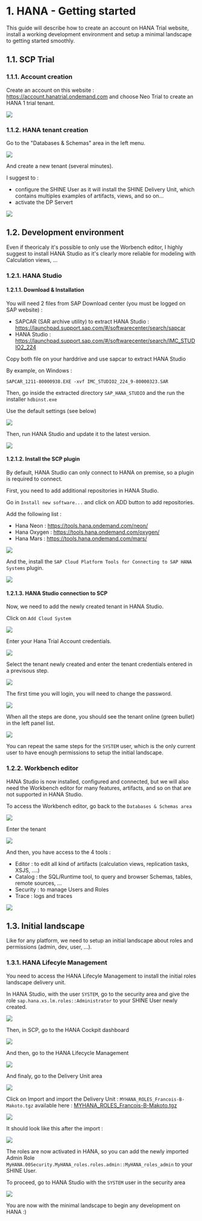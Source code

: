 # 1. HANA - Getting started

This guide will describe how to create an account on HANA Trial website, install a working development environment and setup a minimal landscape to getting started smoothly.

## 1.1. SCP Trial

### 1.1.1. Account creation

Create an account on this website : https://account.hanatrial.ondemand.com and choose Neo Trial to create an HANA 1 trial tenant.

![](pics/scp_01.png)

### 1.1.2. HANA tenant creation

Go to the "Databases & Schemas" area in the left menu.

![](pics/scp_02.png)

And create a new tenant (several minutes).

I suggest to :

- configure the SHINE User as it will install the SHINE Delivery Unit, which contains multiples examples of artifacts, views, and so on...
- activate the DP Servert

![](pics/tenant_creation.png)

## 1.2. Development environment

Even if theoricaly it's possible to only use the Worbench editor, I highly suggest to install HANA Studio as it's clearly more reliable for modeling with Calculation views, ...

### 1.2.1. HANA Studio

#### 1.2.1.1. Download & Installation

You will need 2 files from SAP Download center (you must be logged on SAP website) :

- SAPCAR (SAR archive utility) to extract HANA Studio : https://launchpad.support.sap.com/#/softwarecenter/search/sapcar
- HANA Studio : https://launchpad.support.sap.com/#/softwarecenter/search/IMC_STUDIO2_224

Copy both file on your harddrive and use sapcar to extract HANA Studio

By example, on Windows :

`SAPCAR_1211-80000938.EXE -xvf IMC_STUDIO2_224_9-80000323.SAR`

Then, go inside the extracted directory `SAP_HANA_STUDIO` and the run the installer `hdbinst.exe`

Use the default settings (see below)

![](pics/hdbinst_settings.png)

Then, run HANA Studio and update it to the latest version.

![](pics/hana_studio_01.png)

#### 1.2.1.2. Install the SCP plugin

By default, HANA Studio can only connect to HANA on premise, so a plugin is required to connect.

First, you need to add additional repositories in HANA Studio.

Go in `Install new software...` and click on ADD button to add repositories.

Add the following list :

- Hana Neon : https://tools.hana.ondemand.com/neon/
- Hana Oxygen : https://tools.hana.ondemand.com/oxygen/
- Hana Mars : https://tools.hana.ondemand.com/mars/

![](pics/hana_studio_02.png)

And the, install the `SAP Cloud Platform Tools for Connecting to SAP HANA Systems` plugin.

![](pics/hana_studio_03.png)

#### 1.2.1.3. HANA Studio connection to SCP

Now, we need to add the newly created tenant in HANA Studio.

Click on `Add Cloud System`

![](pics/hana_studio_04.png)

Enter your Hana Trial Account credentials.

![](pics/hana_studio_05.png)

Select the tenant newly created and enter the tenant credentials entered in a previsous step.

![](pics/hana_studio_06.png)

The first time you will login, you will need to change the password.

![](pics/hana_studio_07.png)

When all the steps are done, you should see the tenant online (green bullet) in the left panel list.

![](pics/hana_studio_08.png)

You can repeat the same steps for the `SYSTEM` user, which is the only current user to have enough permissions to setup the initial landscape.

### 1.2.2. Workbench editor

HANA Studio is now installed, configured and connected, but we will also need the Workbench editor for many features, artifacts, and so on that are not supported in HANA Studio.

To access the Workbench editor, go back to the `Databases & Schemas area`

![](pics/scp_03.png)

Enter the tenant

![](pics/scp_04.png)

And then, you have access to the 4 tools :

- Editor : to edit all kind of artifacts (calculation views, replication tasks, XSJS, ....)
- Catalog : the SQL/Runtime tool, to query and browser Schemas, tables, remote sources, ...
- Security : to manage Users and Roles
- Trace : logs and traces

![](pics/workbench_01.png)

## 1.3. Initial landscape

Like for any platform, we need to setup an initial landscape about roles and permissions (admin, dev, user, ...).

### 1.3.1. HANA Lifecyle Management

You need to access the HANA Lifecyle Management to install the initial roles landscape delivery unit.

In HANA Studio, with the user `SYSTEM`, go to the security area and give the role `sap.hana.xs.lm.roles::Administrator` to your SHINE User newly created.

![](pics/security_halm_perm_01.png)

Then, in SCP, go to the HANA Cockpit dashboard

![](pics/scp_04.png)

And then, go to the HANA Lifecycle Management

![](pics/cockpit_01.png)

And finaly, go to the Delivery Unit area

![](pics/HALM_01.png)

Click on Import and import the Delivery Unit : `MYHANA_ROLES_Francois-B-Makoto.tgz` available here : [MYHANA_ROLES_Francois-B-Makoto.tgz](download/MYHANA_ROLES_Francois-B-Makoto.tgz)

![](pics/HALM_02.png)

It should look like this after the import :

![](pics/HALM_03.png)

The roles are now activated in HANA, so you can add the newly imported Admin Role `MyHANA.00Security.MyHANA_roles.roles.admin::MyHANA_roles_admin` to your SHINE User.

To proceed, go to HANA Studio with the `SYSTEM` user in the security area

![](pics/security_halm_perm_02.png)

You are now with the minimal landscape to begin any development on HANA :)

